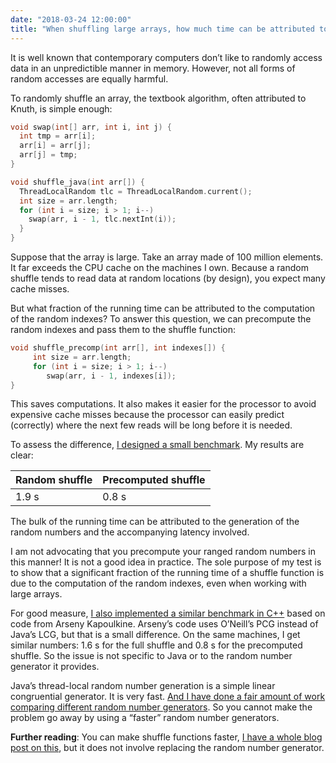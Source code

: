 ```yaml
---
date: "2018-03-24 12:00:00"
title: "When shuffling large arrays, how much time can be attributed to random number generation?"
---
```




It is well known that contemporary computers don&rsquo;t like to randomly access data in an unpredictible manner in memory. However, not all forms of random accesses are equally harmful.

To randomly shuffle an array, the textbook algorithm, often attributed to Knuth, is simple enough:
```C
void swap(int[] arr, int i, int j) {
  int tmp = arr[i];
  arr[i] = arr[j];
  arr[j] = tmp;
}

void shuffle_java(int arr[]) {
  ThreadLocalRandom tlc = ThreadLocalRandom.current();
  int size = arr.length;
  for (int i = size; i > 1; i--)
    swap(arr, i - 1, tlc.nextInt(i));
  }
}
```


Suppose that the array is large. Take an array made of 100 million elements. It far exceeds the CPU cache on the machines I own. Because a random shuffle tends to read data at random locations (by design), you expect many cache misses.

But what fraction of the running time can be attributed to the computation of the random indexes? To answer this question, we can precompute the random indexes and pass them to the shuffle function:
```C
void shuffle_precomp(int arr[], int indexes[]) {
     int size = arr.length;
     for (int i = size; i > 1; i--)
        swap(arr, i - 1, indexes[i]);
}
```


This saves computations. It also makes it easier for the processor to avoid expensive cache misses because the processor can easily predict (correctly) where the next few reads will be long before it is needed.

To assess the difference, [I designed a small benchmark](https://github.com/lemire/Code-used-on-Daniel-Lemire-s-blog/tree/master/2018/03/23). My results are clear:

Random shuffle           |Precomputed shuffle      |
-------------------------|-------------------------|
1.9 s                    |0.8 s                    |


The bulk of the running time can be attributed to the generation of the random numbers and the accompanying latency involved.

I am not advocating that you precompute your ranged random numbers in this manner! It is not a good idea in practice. The sole purpose of my test is to show that a significant fraction of the running time of a shuffle function is due to the computation of the random indexes, even when working with large arrays.

For good measure, [I also implemented a similar benchmark in C++](https://github.com/lemire/Code-used-on-Daniel-Lemire-s-blog/blob/master/2018/03/23/rngshuf.cpp) based on code from Arseny Kapoulkine. Arseny&rsquo;s code uses O&rsquo;Neill&rsquo;s PCG instead of Java&rsquo;s LCG, but that is a small difference. On the same machines, I get similar numbers: 1.6 s for the full shuffle and 0.8 s for the precomputed shuffle. So the issue is not specific to Java or to the random number generator it provides.

Java&rsquo;s thread-local random number generation is a simple linear congruential generator. It is very fast. [And I have done a fair amount of work comparing different random number generators](https://github.com/lemire/testingRNG). So you cannot make the problem go away by using a &ldquo;faster&rdquo; random number generators.

__Further reading__: You can make shuffle functions faster, [I have a whole blog post on this](/lemire/blog/2016/06/30/fast-random-shuffling/), but it does not involve replacing the random number generator.

